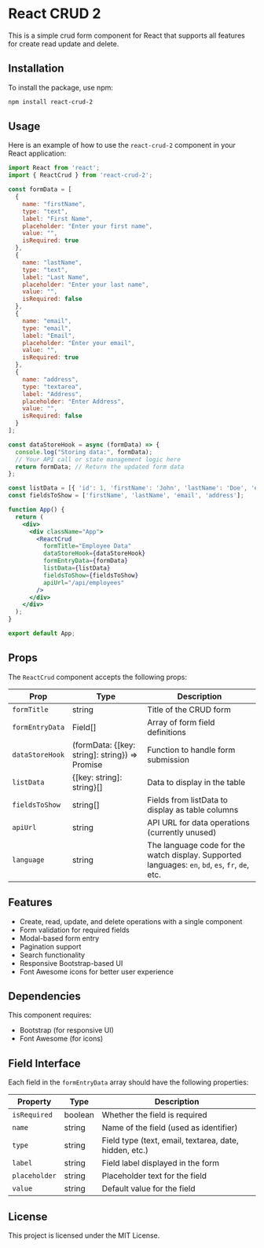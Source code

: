 # React CRUD 2

This is a simple crud form component for React that supports all features for create read update and delete.

## Installation

To install the package, use npm:

```bash
npm install react-crud-2
```

## Usage

Here is an example of how to use the `react-crud-2` component in your React application:

```jsx
import React from 'react';
import { ReactCrud } from 'react-crud-2';

const formData = [
  {
    name: "firstName",
    type: "text",
    label: "First Name",
    placeholder: "Enter your first name",
    value: "",
    isRequired: true
  },
  {
    name: "lastName",
    type: "text",
    label: "Last Name",
    placeholder: "Enter your last name",
    value: "",
    isRequired: false
  },
  {
    name: "email",
    type: "email",
    label: "Email",
    placeholder: "Enter your email",
    value: "",
    isRequired: true
  },
  {
    name: "address",
    type: "textarea",
    label: "Address",
    placeholder: "Enter Address",
    value: "",
    isRequired: false
  }
];

const dataStoreHook = async (formData) => {
  console.log("Storing data:", formData);
  // Your API call or state management logic here
  return formData; // Return the updated form data
};

const listData = [{ 'id': 1, 'firstName': 'John', 'lastName': 'Doe', 'email': 'test@mail.com', 'address': '123 Main St' }];
const fieldsToShow = ['firstName', 'lastName', 'email', 'address'];

function App() {
  return (
    <div>
      <div className="App">
        <ReactCrud 
          formTitle="Employee Data"
          dataStoreHook={dataStoreHook}
          formEntryData={formData}
          listData={listData}
          fieldsToShow={fieldsToShow}
          apiUrl="/api/employees" 
        />
      </div>
    </div>
  );
}

export default App;

```

## Props

The `ReactCrud` component accepts the following props:

| Prop            | Type                                     | Description                                        |
|-----------------|------------------------------------------|----------------------------------------------------|
| `formTitle`     | string                                   | Title of the CRUD form                             |
| `formEntryData` | Field[]                                  | Array of form field definitions                    |
| `dataStoreHook` | (formData: {[key: string]: string}) => Promise<void> | Function to handle form submission     |
| `listData`      | {[key: string]: string}[]                | Data to display in the table                       |
| `fieldsToShow`  | string[]                                 | Fields from listData to display as table columns   |
| `apiUrl`        | string                                   | API URL for data operations (currently unused)     |
| `language`      | string                                   | The language code for the watch display. Supported languages: `en`, `bd`, `es`, `fr`, `de`, etc. |

## Features

- Create, read, update, and delete operations with a single component
- Form validation for required fields
- Modal-based form entry
- Pagination support
- Search functionality
- Responsive Bootstrap-based UI
- Font Awesome icons for better user experience

## Dependencies

This component requires:
- Bootstrap (for responsive UI)
- Font Awesome (for icons)

## Field Interface

Each field in the `formEntryData` array should have the following properties:

| Property       | Type    | Description                                        |
|---------------|------------------------------------------|----------------------------------------------------|
| `isRequired`  | boolean | Whether the field is required                     |
| `name`        | string  | Name of the field (used as identifier)            |
| `type`        | string  | Field type (text, email, textarea, date, hidden, etc.) |
| `label`       | string  | Field label displayed in the form                 |
| `placeholder` | string  | Placeholder text for the field                    |
| `value`       | string  | Default value for the field                       |

## License

This project is licensed under the MIT License.